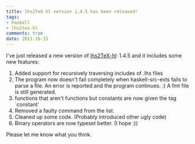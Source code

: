 ```yaml
---
title: lhs2TeX-hl version 1.4.5 has been released!
tags:
- haskell
- lhs2tex-hl
comments: true
date: 2011-10-15
---
```

I've just released a new version of <a href="http://alessandrovermeulen.me/projects/lhs2texhl/" title="lhs2TeX HighLighter ">lhs2TeX-hl</a>: 1.4.5 and it includes some new features:

<ol>
	<li>Added support for recursively traversing includes of .lhs files</li>
	<li>The program now doesn't fail completely when haskell-src-exts fails to parse
    a file. An error is reported and the program continues. :) A fmt file is
    still generated.</li>
	<li>functions that aren't functions but constants are now given the tag `constant'</li>
	<li>Removed a faulty command from the list.</li>
	<li>Cleaned up some code. (Probably introduced other ugly code) </li>
	<li>Binary operators are now typeset better. (I hope :))</li>
</ol>

Please let me know what you think.
